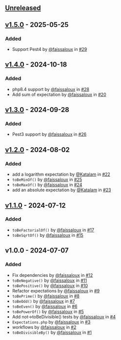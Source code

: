 ## [Unreleased](https://github.com/faissaloux/pest-plugin-math/compare/v1.5.0...main)

## [v1.5.0](https://github.com/faissaloux/termspark/compare/v1.4.0...v1.5.0) - 2025-05-25
### Added
* Support Pest4 by [@faissaloux](https://github.com/faissaloux) in [#29](https://github.com/faissaloux/pest-plugin-math/pull/29)

## [v1.4.0](https://github.com/faissaloux/termspark/compare/v1.3.0...v1.4.0) - 2024-10-18
### Added
* php8.4 support by [@faissaloux](https://github.com/faissaloux) in [#28](https://github.com/faissaloux/pest-plugin-math/pull/28)
* Add sum of expectation by [@faissaloux](https://github.com/faissaloux) in [#20](https://github.com/faissaloux/pest-plugin-math/pull/20)

## [v1.3.0](https://github.com/faissaloux/termspark/compare/v1.2.0...v1.3.0) - 2024-09-28
### Added
* Pest3 support by [@faissaloux](https://github.com/faissaloux) in [#26](https://github.com/faissaloux/pest-plugin-math/pull/26)

## [v1.2.0](https://github.com/faissaloux/termspark/compare/v1.1.0...v1.2.0) - 2024-08-02
### Added
* add a logarithm expectation by [@Katalam](https://github.com/Katalam) in [#22](https://github.com/faissaloux/pest-plugin-math/pull/22)
* `toBeMinOf()` by [@faissaloux](https://github.com/faissaloux) in [#25](https://github.com/faissaloux/pest-plugin-math/pull/25)
* `toBeMaxOf()` by [@faissaloux](https://github.com/faissaloux) in [#24](https://github.com/faissaloux/pest-plugin-math/pull/24)
* add an absolute expectation by [@Katalam](https://github.com/Katalam) in [#23](https://github.com/faissaloux/pest-plugin-math/pull/23)

## [v1.1.0](https://github.com/faissaloux/termspark/compare/v1.0.0...v1.1.0) - 2024-07-12
### Added
* `toBeFactorialOf()` by [@faissaloux](https://github.com/faissaloux) in [#17](https://github.com/faissaloux/pest-plugin-math/pull/17)
* `toBeSqrtOf()` by [@faissaloux](https://github.com/faissaloux) in [#15](https://github.com/faissaloux/pest-plugin-math/pull/15)

## v1.0.0 - 2024-07-07
### Added
* Fix dependencies by [@faissaloux](https://github.com/faissaloux) in [#12](https://github.com/faissaloux/pest-plugin-math/pull/12)
* `toBeNegative()` by [@faissaloux](https://github.com/faissaloux) in [#11](https://github.com/faissaloux/pest-plugin-math/pull/11)
* `toBePositive()` by [@faissaloux](https://github.com/faissaloux) in [#10](https://github.com/faissaloux/pest-plugin-math/pull/10)
* Refactor expectations by [@faissaloux](https://github.com/faissaloux) in [#9](https://github.com/faissaloux/pest-plugin-math/pull/9)
* `toBePrime()` by [@faissaloux](https://github.com/faissaloux) in [#8](https://github.com/faissaloux/pest-plugin-math/pull/8)
* `toBeOdd()` by [@faissaloux](https://github.com/faissaloux) in [#7](https://github.com/faissaloux/pest-plugin-math/pull/7)
* `toBeEven()` by [@faissaloux](https://github.com/faissaloux) in [#6](https://github.com/faissaloux/pest-plugin-math/pull/6)
* `toBePowerOf()` by [@faissaloux](https://github.com/faissaloux) in [#5](https://github.com/faissaloux/pest-plugin-math/pull/5)
* Add not->toBeDivisible() tests by [@faissaloux](https://github.com/faissaloux) in [#4](https://github.com/faissaloux/pest-plugin-math/pull/4)
* `Expectations.php` by [@faissaloux](https://github.com/faissaloux) in [#3](https://github.com/faissaloux/pest-plugin-math/pull/3)
* workflows by [@faissaloux](https://github.com/faissaloux) in [#2](https://github.com/faissaloux/pest-plugin-math/pull/2)
* `toBeDivisibleBy()` by [@faissaloux](https://github.com/faissaloux) in [#1](https://github.com/faissaloux/pest-plugin-math/pull/1)
